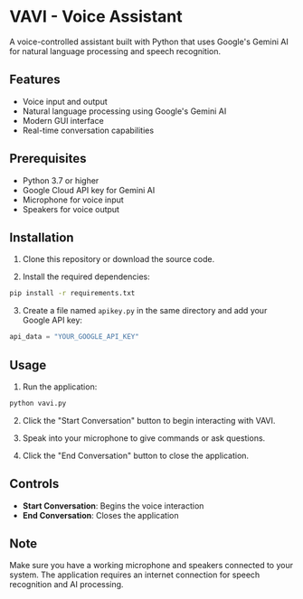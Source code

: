 # VAVI - Voice Assistant

A voice-controlled assistant built with Python that uses Google's Gemini AI for natural language processing and speech recognition.

## Features

- Voice input and output
- Natural language processing using Google's Gemini AI
- Modern GUI interface
- Real-time conversation capabilities

## Prerequisites

- Python 3.7 or higher
- Google Cloud API key for Gemini AI
- Microphone for voice input
- Speakers for voice output

## Installation

1. Clone this repository or download the source code.

2. Install the required dependencies:
```bash
pip install -r requirements.txt
```

3. Create a file named `apikey.py` in the same directory and add your Google API key:
```python
api_data = "YOUR_GOOGLE_API_KEY"
```

## Usage

1. Run the application:
```bash
python vavi.py
```

2. Click the "Start Conversation" button to begin interacting with VAVI.

3. Speak into your microphone to give commands or ask questions.

4. Click the "End Conversation" button to close the application.

## Controls

- **Start Conversation**: Begins the voice interaction
- **End Conversation**: Closes the application

## Note

Make sure you have a working microphone and speakers connected to your system. The application requires an internet connection for speech recognition and AI processing. 